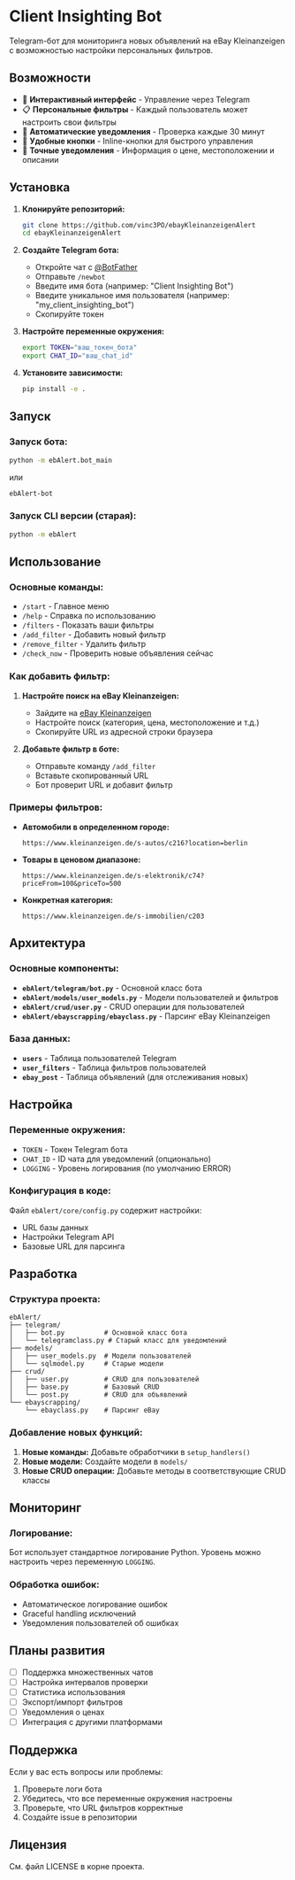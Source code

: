 # Client Insighting Bot

Telegram-бот для мониторинга новых объявлений на eBay Kleinanzeigen с возможностью настройки персональных фильтров.

## Возможности

- 🤖 **Интерактивный интерфейс** - Управление через Telegram
- 📋 **Персональные фильтры** - Каждый пользователь может настроить свои фильтры
- 🔔 **Автоматические уведомления** - Проверка каждые 30 минут
- 📱 **Удобные кнопки** - Inline-кнопки для быстрого управления
- 🎯 **Точные уведомления** - Информация о цене, местоположении и описании

## Установка

1. **Клонируйте репозиторий:**
   ```bash
   git clone https://github.com/vinc3PO/ebayKleinanzeigenAlert
   cd ebayKleinanzeigenAlert
   ```

2. **Создайте Telegram бота:**
   - Откройте чат с [@BotFather](https://t.me/BotFather)
   - Отправьте `/newbot`
   - Введите имя бота (например: "Client Insighting Bot")
   - Введите уникальное имя пользователя (например: "my_client_insighting_bot")
   - Скопируйте токен

3. **Настройте переменные окружения:**
   ```bash
   export TOKEN="ваш_токен_бота"
   export CHAT_ID="ваш_chat_id"
   ```

4. **Установите зависимости:**
   ```bash
   pip install -e .
   ```

## Запуск

### Запуск бота:
```bash
python -m ebAlert.bot_main
```

или

```bash
ebAlert-bot
```

### Запуск CLI версии (старая):
```bash
python -m ebAlert
```

## Использование

### Основные команды:

- `/start` - Главное меню
- `/help` - Справка по использованию
- `/filters` - Показать ваши фильтры
- `/add_filter` - Добавить новый фильтр
- `/remove_filter` - Удалить фильтр
- `/check_now` - Проверить новые объявления сейчас

### Как добавить фильтр:

1. **Настройте поиск на eBay Kleinanzeigen:**
   - Зайдите на [eBay Kleinanzeigen](https://www.kleinanzeigen.de)
   - Настройте поиск (категория, цена, местоположение и т.д.)
   - Скопируйте URL из адресной строки браузера

2. **Добавьте фильтр в боте:**
   - Отправьте команду `/add_filter`
   - Вставьте скопированный URL
   - Бот проверит URL и добавит фильтр

### Примеры фильтров:

- **Автомобили в определенном городе:**
  ```
  https://www.kleinanzeigen.de/s-autos/c216?location=berlin
  ```

- **Товары в ценовом диапазоне:**
  ```
  https://www.kleinanzeigen.de/s-elektronik/c74?priceFrom=100&priceTo=500
  ```

- **Конкретная категория:**
  ```
  https://www.kleinanzeigen.de/s-immobilien/c203
  ```

## Архитектура

### Основные компоненты:

- **`ebAlert/telegram/bot.py`** - Основной класс бота
- **`ebAlert/models/user_models.py`** - Модели пользователей и фильтров
- **`ebAlert/crud/user.py`** - CRUD операции для пользователей
- **`ebAlert/ebayscrapping/ebayclass.py`** - Парсинг eBay Kleinanzeigen

### База данных:

- **`users`** - Таблица пользователей Telegram
- **`user_filters`** - Таблица фильтров пользователей
- **`ebay_post`** - Таблица объявлений (для отслеживания новых)

## Настройка

### Переменные окружения:

- `TOKEN` - Токен Telegram бота
- `CHAT_ID` - ID чата для уведомлений (опционально)
- `LOGGING` - Уровень логирования (по умолчанию ERROR)

### Конфигурация в коде:

Файл `ebAlert/core/config.py` содержит настройки:
- URL базы данных
- Настройки Telegram API
- Базовые URL для парсинга

## Разработка

### Структура проекта:

```
ebAlert/
├── telegram/
│   ├── bot.py          # Основной класс бота
│   └── telegramclass.py # Старый класс для уведомлений
├── models/
│   ├── user_models.py  # Модели пользователей
│   └── sqlmodel.py     # Старые модели
├── crud/
│   ├── user.py         # CRUD для пользователей
│   ├── base.py         # Базовый CRUD
│   └── post.py         # CRUD для объявлений
└── ebayscrapping/
    └── ebayclass.py    # Парсинг eBay
```

### Добавление новых функций:

1. **Новые команды:** Добавьте обработчики в `setup_handlers()`
2. **Новые модели:** Создайте модели в `models/`
3. **Новые CRUD операции:** Добавьте методы в соответствующие CRUD классы

## Мониторинг

### Логирование:

Бот использует стандартное логирование Python. Уровень можно настроить через переменную `LOGGING`.

### Обработка ошибок:

- Автоматическое логирование ошибок
- Graceful handling исключений
- Уведомления пользователей об ошибках

## Планы развития

- [ ] Поддержка множественных чатов
- [ ] Настройка интервалов проверки
- [ ] Статистика использования
- [ ] Экспорт/импорт фильтров
- [ ] Уведомления о ценах
- [ ] Интеграция с другими платформами

## Поддержка

Если у вас есть вопросы или проблемы:

1. Проверьте логи бота
2. Убедитесь, что все переменные окружения настроены
3. Проверьте, что URL фильтров корректные
4. Создайте issue в репозитории

## Лицензия

См. файл LICENSE в корне проекта. 